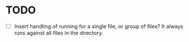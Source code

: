 # TODO

-[ ] Insert handling of running for a single file, or group of files? It always runs against all files in the directory.
